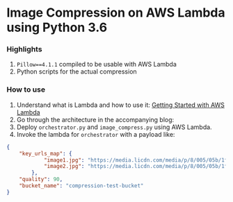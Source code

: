 # Image Compression on AWS Lambda using Python 3.6

### Highlights
1. `Pillow==4.1.1` compiled to be usable with AWS Lambda
2. Python scripts for the actual compression

### How to use
1. Understand what is Lambda and how to use it: [Getting Started with AWS Lambda](http://docs.aws.amazon.com/lambda/latest/dg/getting-started.html)
2. Go through the architecture in the accompanying blog: <blog-link>
3. Deploy `orchestrator.py` and `image_compress.py` using AWS Lambda.
4. Invoke the lambda for `orchestrator` with a payload like:
```json
{
    "key_urls_map": {
    		"image1.jpg": "https://media.licdn.com/media/p/8/005/05b/1fb/0cf50ca.png",
    		"image2.jpg": "https://media.licdn.com/media/p/8/005/05b/1fb/0cf50ca.png"
    	},
    "quality": 90,
    "bucket_name": "compression-test-bucket"
}
```

